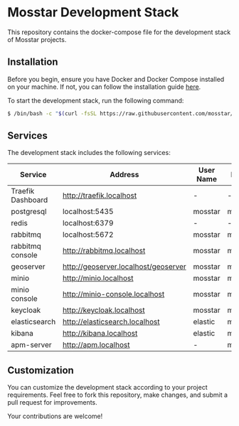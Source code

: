 # Mosstar Development Stack

This repository contains the docker-compose file for the development stack of Mosstar projects.

## Installation

Before you begin, ensure you have Docker and Docker Compose installed on your machine. If not, you can follow the installation guide [here](https://docs.docker.com/desktop/).

To start the development stack, run the following command:

```bash
$ /bin/bash -c "$(curl -fsSL https://raw.githubusercontent.com/mosstar/mosstar-dev-stack/master/install.sh)"
```

## Services

The development stack includes the following services:

| Service           | Address                              | User Name | Password   |
|-------------------|--------------------------------------|-----------|------------|
| Traefik Dashboard | http://traefik.localhost             | -         | -          |
| postgresql        | localhost:5435                       | mosstar   | mosstar123 |
| redis             | localhost:6379                       | -         | -          |
| rabbitmq          | localhost:5672                       | mosstar   | mosstar123 |
| rabbitmq console  | http://rabbitmq.localhost            | mosstar   | mosstar123 |
| geoserver         | http://geoserver.localhost/geoserver | mosstar   | mosstar123 |
| minio             | http://minio.localhost               | mosstar   | mosstar123 |
| minio console     | http://minio-console.localhost       | mosstar   | mosstar123 |
| keycloak          | http://keycloak.localhost            | mosstar   | mosstar123 |
| elasticsearch     | http://elasticsearch.localhost       | elastic   | mosstar123 |
| kibana            | http://kibana.localhost              | elastic   | mosstar123 |
| apm-server        | http://apm.localhost                 | -         | mosstar123 |

## Customization

You can customize the development stack according to your project requirements. Feel free to fork this repository, make changes, and submit a pull request for improvements.

Your contributions are welcome!
